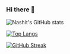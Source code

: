 ### Hi there 👋
![Nashit's GitHub stats](https://github-readme-stats.vercel.app/api?username=barqx&theme=dracula&show_icons=true&include_all_commits=true)

[![Top Langs](https://github-readme-stats.vercel.app/api/top-langs/?username=barqx&layout=compact&theme=dracula)](https://github.com/anuraghazra/github-readme-stats)

[![GitHub Streak]( https://github-readme-streak-stats-eight.vercel.app/?user=BARQx&theme=dracula)](https://git.io/streak-stats)
